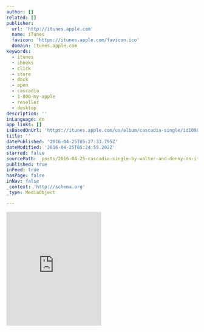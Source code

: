 ```yaml
---
author: []
related: []
publisher:
  url: 'http://itunes.apple.com'
  name: iTunes
  favicon: 'https://itunes.apple.com/favicon.ico'
  domain: itunes.apple.com
keywords:
  - itunes
  - ibooks
  - click
  - store
  - dock
  - open
  - cascadia
  - 1-800-my-apple
  - reseller
  - desktop
description: ''
inLanguage: en
app_links: []
isBasedOnUrl: 'https://itunes.apple.com/us/album/cascadia-single/id1098250532?app=music&ign-mpt=uo%3D4'
title: ''
datePublished: '2016-04-25T05:27:33.795Z'
dateModified: '2016-04-25T05:24:55.202Z'
starred: false
sourcePath: _posts/2016-04-25-cascadia-single-by-walter-and-donny-on-itunes.md
published: true
inFeed: true
hasPage: false
inNav: false
_context: 'http://schema.org'
_type: MediaObject

---
```

<iframe src="https://cdn.embedly.com/widgets/media.html?src=http%3A%2F%2Fwidgets.itunes.apple.com%2Fwidget.html%3Fc%3Dus%26brc%3DFFFFFF%26blc%3DFFFFFF%26trc%3DFFFFFF%26tlc%3DFFFFFF%26d%3D%26t%3D%26m%3Dsoftware%26e%3Dalbum%26w%3D250%26h%3D300%26ids%3D1098250532%26wt%3Ddiscovery%26partnerId%3D%26affiliate_id%3D%26at%3D%26ct%3D&amp;url=https%3A%2F%2Fitunes.apple.com%2Fus%2Falbum%2Fcascadia-single%2Fid1098250532&amp;image=http%3A%2F%2Fis2.mzstatic.com%2Fimage%2Fthumb%2FMusic49%2Fv4%2F63%2F92%2Fee%2F6392eedd-76f6-97df-62a3-a2a23b5cfb93%2Fsource%2F1200x630bf.jpg&amp;key=b7d04c9b404c499eba89ee7072e1c4f7&amp;type=text%2Fhtml&amp;schema=apple" width="250" height="300" scrolling="no" frameborder="0" allowfullscreen="" style=""></iframe>